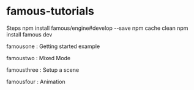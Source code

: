 # famous-tutorials

Steps
npm install famous/engine#develop --save
npm cache clean
npm install
famous dev

famousone : Getting started example

famoustwo : Mixed Mode

famousthree : Setup a scene 

famousfour : Animation

